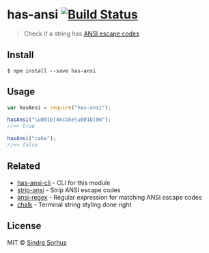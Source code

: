 # has-ansi [![Build Status](https://travis-ci.org/sindresorhus/has-ansi.svg?branch=master)](https://travis-ci.org/sindresorhus/has-ansi)

> Check if a string has [ANSI escape codes](http://en.wikipedia.org/wiki/ANSI_escape_code)

## Install

```
$ npm install --save has-ansi
```

## Usage

```js
var hasAnsi = require("has-ansi");

hasAnsi("\u001b[4mcake\u001b[0m");
//=> true

hasAnsi("cake");
//=> false
```

## Related

- [has-ansi-cli](https://github.com/sindresorhus/has-ansi-cli) - CLI for this module
- [strip-ansi](https://github.com/sindresorhus/strip-ansi) - Strip ANSI escape codes
- [ansi-regex](https://github.com/sindresorhus/ansi-regex) - Regular expression for matching ANSI escape codes
- [chalk](https://github.com/sindresorhus/chalk) - Terminal string styling done right

## License

MIT © [Sindre Sorhus](http://sindresorhus.com)
